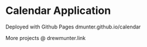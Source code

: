 # Calendar Application



Deployed with Github Pages 
dmunter.github.io/calendar

More projects 
@ drewmunter.link
